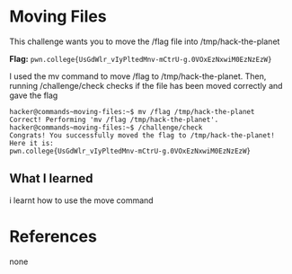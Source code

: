 # Moving Files

This challenge wants you to move the /flag file into /tmp/hack-the-planet

**Flag:** `pwn.college{UsGdWlr_vIyPltedMnv-mCtrU-g.0VOxEzNxwiM0EzNzEzW}`

I used the mv command to move /flag to /tmp/hack-the-planet. Then, running /challenge/check checks if the file has been moved correctly and gave the flag 

```
hacker@commands~moving-files:~$ mv /flag /tmp/hack-the-planet
Correct! Performing 'mv /flag /tmp/hack-the-planet'.
hacker@commands~moving-files:~$ /challenge/check
Congrats! You successfully moved the flag to /tmp/hack-the-planet! Here it is:
pwn.college{UsGdWlr_vIyPltedMnv-mCtrU-g.0VOxEzNxwiM0EzNzEzW}
```

## What I learned

i learnt how to use the move command 

# References

none
